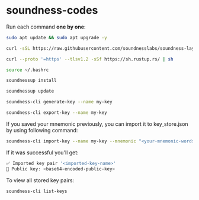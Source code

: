 # soundness-codes


Run each command **one by one**:  

```sh
sudo apt update && sudo apt upgrade -y
```

```sh
curl -sSL https://raw.githubusercontent.com/soundnesslabs/soundness-layer/main/soundnessup/install | bash
```

```sh
curl --proto '=https' --tlsv1.2 -sSf https://sh.rustup.rs/ | sh
```

```sh
source ~/.bashrc
```

```sh
soundnessup install
```

```sh
soundnessup update
```

```sh
soundness-cli generate-key --name my-key
```

```sh
soundness-cli export-key --name my-key
```
If you saved your mnemonic previously, you can import it to key_store.json by using following command:
```sh
soundness-cli import-key --name my-key --mnemonic "<your‑mnemonic‑words>"

```
If it was successful you'll get:
```sh
✅ Imported key pair '<imported-key-name>'
🔑 Public key: <base64-encoded-public-key>

```
To view all stored key pairs:
```sh
soundness-cli list-keys

```
